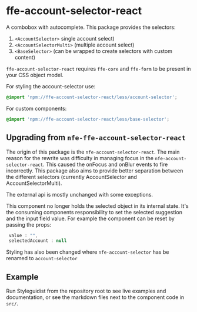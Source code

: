 # ffe-account-selector-react

A combobox with autocomplete. This package provides the selectors:

1. `<AccountSelector>` single account select)
2. `<AccountSelectorMulti>` (multiple account select)
3. `<BaseSelector>` (can be wrapped to create selectors with custom content)

`ffe-account-selector-react` requires `ffe-core` and `ffe-form` to be present in your CSS object model.

For styling the account-selector use:

```css
@import 'npm://ffe-account-selector-react/less/account-selector';
```

For custom components:

```css
@import 'npm://ffe-account-selector-react/less/base-selector';
```

## Upgrading from `nfe-ffe-account-selector-react`

The origin of this package is the `nfe-account-selector-react`. The main reason for the rewrite was difficulty in managing
focus in the `nfe-account-selector-react`. This caused the onFocus and onBlur events to fire incorrectly. This package also aims
to provide better separation between the different selectors (currently AccountSelector and AccountSelectorMulti).

The external api is mostly unchanged with some exceptions.

This component no longer holds the selected object in its internal state. It's the consuming components responsibility
to set the selected suggestion and the input field value. For example the component can be reset by passing the props:

```js
 value : "",
 selectedAccount : null
```

Styling has also been changed where `nfe-account-selector` has be renamed to `account-selector`

## Example

Run Styleguidist from the repository root to see live examples and documentation,
or see the markdown files next to the component code in `src/`.
